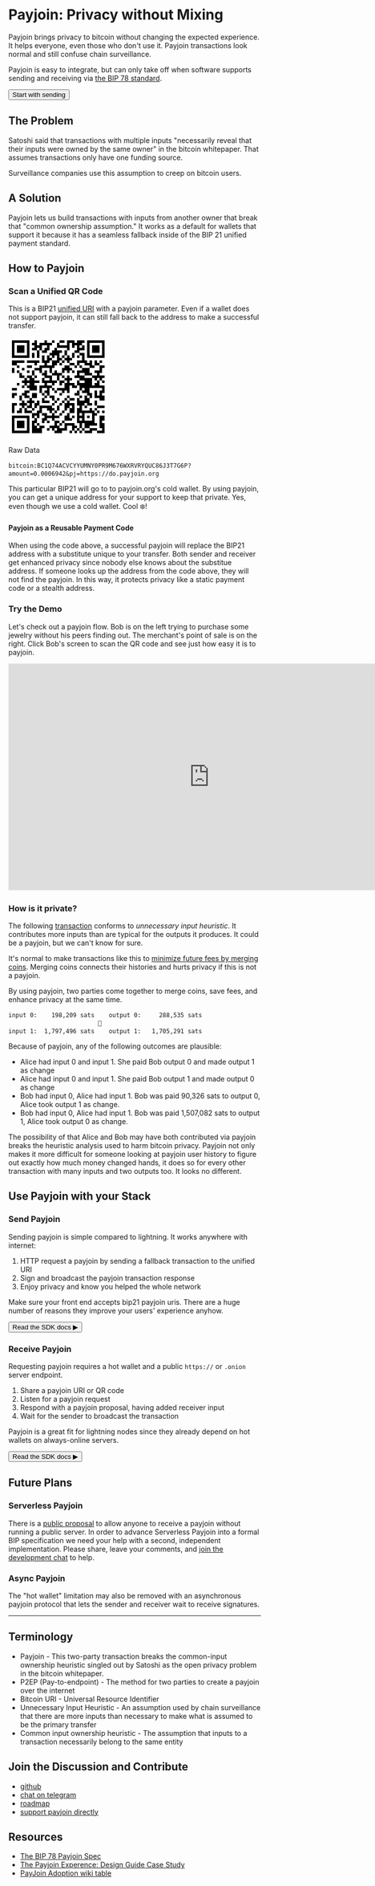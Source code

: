# Payjoin: Privacy without Mixing

Payjoin brings privacy to bitcoin without changing the expected experience. It helps everyone, even those who don't use it. Payjoin transactions look normal and still confuse chain surveillance.

Payjoin is easy to integrate, but can only take off when software supports sending and receiving via [the BIP 78 standard](https://github.com/bitcoin/bips/blob/master/bip-0078.mediawiki).

<a href="#send"><button name="start">Start with sending</button></a>

## The Problem

Satoshi said that transactions with multiple inputs "necessarily reveal that their inputs were owned by the same owner" in the bitcoin whitepaper. That assumes transactions only have one funding source.

Surveillance companies use this assumption to creep on bitcoin users.

## A Solution

Payjoin lets us build transactions with inputs from another owner that break that "common ownership assumption." It works as a default for wallets that support it because it has a seamless fallback inside of the BIP 21 unified payment standard.

## How to Payjoin

### Scan a Unified QR Code

This is a BIP21 [unified URI](https://bitcoinqr.dev/) with a payjoin parameter. Even if a wallet does not support payjoin, it can still fall back to the address to make a successful transfer.

![BIP21 URI with payjoin parmeter](./do-payjoin-org.png)

Raw Data

```bip21
bitcoin:BC1Q74ACVCYYUMNY0PR9M676WXRVRYQUC86J3T7G6P?amount=0.0006942&pj=https://do.payjoin.org
```

This particular BIP21 will go to to payjoin.org's cold wallet. By using payjoin, you can get a unique address for your support to keep that private. Yes, even though we use a cold wallet. Cool ❄️!

#### Payjoin as a Reusable Payment Code

When using the code above, a successful payjoin will replace the BIP21 address with a substitute unique to your transfer. Both sender and receiver get enhanced privacy since nobody else knows about the substitue address. If someone looks up the address from the code above, they will not find the payjoin. In this way, it protects privacy like a static payment code or a stealth address.

### Try the Demo

Let's check out a payjoin flow. Bob is on the left trying to purchase some jewelry without his peers finding out. The merchant's point of sale is on the right. Click Bob's screen to scan the QR code and see just how easy it is to payjoin.

<iframe style="border: 1px solid rgba(0, 0, 0, 0.1);" width="800" height="450" src="https://www.figma.com/embed?embed_host=share&url=https%3A%2F%2Fwww.figma.com%2Fproto%2F7BpOmi30JgG6gIaE0T7fL4%2FPayjoin-Designs-Bitcoin-Wallet-UI-Kit-%2526-Design-System%3Fpage-id%3D4263%253A62592%26node-id%3D4954%253A70101%26viewport%3D-4364%252C-2385%252C0.48%26scaling%3Dmin-zoom%26starting-point-node-id%3D4954%253A70101" allowfullscreen></iframe>

### How is it private?

The following [transaction](https://mempool.space/tx/58d68b22ab96b87a11c1fbd3090fee23f96f71a4115f96210ba776d0ae7d8d55) conforms to *unnecessary input heuristic*. It contributes more inputs than are typical for the outputs it produces. It could be a payjoin, but we can't know for sure.

It's normal to make transactions like this to [minimize future fees by merging coins](https://bitcoin.design/guide/how-it-works/coin-selection/#minimize-future-fees-merge-coins). Merging coins connects their histories and hurts privacy if this is not a payjoin.

By using payjoin, two parties come together to merge coins, save fees, and enhance privacy at the same time.

```pre
input 0:    198,209 sats    output 0:     288,535 sats
                         🔀
input 1:  1,797,496 sats    output 1:   1,705,291 sats
```

Because of payjoin, any of the following outcomes are plausible:

- Alice had input 0 and input 1. She paid Bob output 0 and made output 1 as change
- Alice had input 0 and input 1. She paid Bob output 1 and made output 0 as change
- Bob had input 0, Alice had input 1. Bob was paid 90,326 sats to output 0, Alice took output 1 as change.
- Bob had input 0, Alice had input 1. Bob was paid 1,507,082 sats to output 1, Alice took output 0 as change.

The possibility of that Alice and Bob may have both contributed via payjoin breaks the heuristic analysis used to harm bitcoin privacy. Payjoin not only makes it more difficult for someone looking at payjoin user history to figure out exactly how much money changed hands, it does so for every other transaction with many inputs and two outputs too. It looks no different.

## Use Payjoin with your Stack

### Send Payjoin

<a id="send"></a>

Sending payjoin is simple compared to lightning. It works anywhere with internet:

1. HTTP request a payjoin by sending a fallback transaction to the unified URI
2. Sign and broadcast the payjoin transaction response
3. Enjoy privacy and know you helped the whole network

Make sure your front end accepts bip21 payjoin uris. There are a huge number of reasons they improve your users' experience anyhow.

<a href="https://docs.rs/payjoin/latest/payjoin/sender/index.html" target="_blank"><button name="send">Read the SDK docs ▶</button></a>

### Receive Payjoin

Requesting payjoin requires a hot wallet and a public `https://` or `.onion` server endpoint.

1. Share a payjoin URI or QR code
2. Listen for a payjoin request
3. Respond with a payjoin proposal, having added receiver input
4. Wait for the sender to broadcast the transaction

Payjoin is a great fit for lightning nodes since they already depend on hot wallets on always-online servers.

<a href="https://docs.rs/payjoin/latest/payjoin/receiver/index.html" target="_blank"><button name="receive">Read the SDK docs ▶</button></a>

## Future Plans

### Serverless Payjoin

There is a [public proposal](https://gist.github.com/DanGould/243e418752fff760c9f6b23bba8a32f9) to allow anyone to receive a payjoin without running a public server. In order to advance Serverless Payjoin into a formal BIP specification we need your help with a second, independent implementation. Please share, leave your comments, and [join the development chat](https://t.me/chaincase/4109) to help.

### Async Payjoin

The "hot wallet" limitation may also be removed with an asynchronous payjoin protocol that lets the sender and receiver wait to receive signatures.

---

## Terminology

- Payjoin - This two-party transaction breaks the common-input ownership heuristic singled out by Satoshi as the open privacy problem in the bitcoin whitepaper.
- P2EP (Pay-to-endpoint) - The method for two parties to create a payjoin over the internet
- Bitcoin URI - Universal Resource Identifier
- Unnecessary Input Heuristic - An assumption used by chain surveillance that there are more inputs than necessary to make what is assumed to be the primary transfer
- Common input ownership heuristic - The assumption that inputs to a transaction necessarily belong to the same entity

## Join the Discussion and Contribute

- [github](https://github.com/payjoin)
- [chat on telegram](https://t.me/chaincase/1)
- [roadmap](https://github.com/orgs/payjoin/projects/1)
- [support payjoin directly](https://geyser.fund/project/payjoin/)

## Resources

- [The BIP 78 Payjoin Spec](https://github.com/bitcoin/bips/blob/master/bip-0078.mediawiki)
- [The Payjoin Experence: Design Guide Case Study](https://bitcoin.design/guide/case-studies/payjoin/)
- [PayJoin Adoption wiki table](https://en.bitcoin.it/wiki/PayJoin_adoption)
